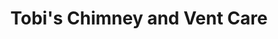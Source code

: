 ---
layout: post
title: "Tobi's Chimney and Vent Care"
name: "Tobi's Chimney and Vent Care"
website: "https://www.tobischimney.com/"
picture: "/assets/images/tobi.jpg"
info: Call Tobi at 951-545-4189 and mention "The Office Hours Podcast" to get $20 off your quote today!
---